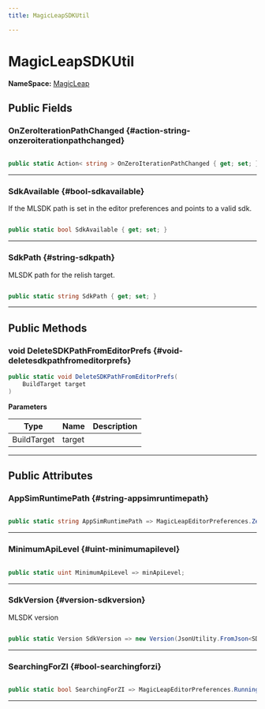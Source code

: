 ```yaml
---
title: MagicLeapSDKUtil

---
```


# MagicLeapSDKUtil



**NameSpace:** 
[MagicLeap](/versioned_docs/version-14-Jun-2023/unity-api/api/UnityEditor.XR.MagicLeap/UnityEditor.XR.MagicLeap.md) 








## Public Fields

### OnZeroIterationPathChanged {#action-string-onzeroiterationpathchanged}

```csharp

public static Action< string > OnZeroIterationPathChanged { get; set; }

```






-----------

### SdkAvailable {#bool-sdkavailable}

If the MLSDK path is set in the editor preferences and points to a valid sdk. 

```csharp

public static bool SdkAvailable { get; set; }

```






-----------

### SdkPath {#string-sdkpath}

MLSDK path for the relish target. 

```csharp

public static string SdkPath { get; set; }

```






-----------

## Public Methods

### void DeleteSDKPathFromEditorPrefs {#void-deletesdkpathfromeditorprefs}

```csharp
public static void DeleteSDKPathFromEditorPrefs(
    BuildTarget target
)
```


**Parameters**

| Type | Name  | Description  | 
|--|--|--|
| BuildTarget |target||






-----------

## Public Attributes

### AppSimRuntimePath {#string-appsimruntimepath}

```csharp

public static string AppSimRuntimePath => MagicLeapEditorPreferences.ZeroIterationRuntimePath;

```






-----------

### MinimumApiLevel {#uint-minimumapilevel}

```csharp

public static uint MinimumApiLevel => minApiLevel;

```






-----------

### SdkVersion {#version-sdkversion}

MLSDK version 

```csharp

public static Version SdkVersion => new Version(JsonUtility.FromJson<SDKManifest>(File.ReadAllText(Path.Combine(SdkPath, kManifestPath))).version);

```






-----------

### SearchingForZI {#bool-searchingforzi}

```csharp

public static bool SearchingForZI => MagicLeapEditorPreferences.RunningLabdriver;

```






-----------


